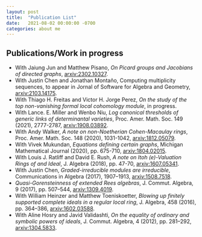 ```yaml
---
layout: post
title:  "Publication List"
date:   2021-08-02 00:00:00 -0700
categories: about me
---
```

## Publications/Work in progress
* With Jaiung Jun and Matthew Pisano, *On Picard groups and Jacobians of directed graphs*, [arxiv:2302.10327](https://arxiv.org/abs/2302.10327).
* With Justin Chen and Jonathan Montaño, Computing multiplicity sequences, to appear in Jornal of Software for Algebra and Geometry, [arxiv:2103.14175](https://arxiv.org/abs/2103.14175).
* With Thiago H. Freitas and Victor H. Jorge Perez, *On the study of the top non-vanishing formal local cohomology module*, in progress.
* With Lance. E. Miller and Wenbo Niu, *Log canonical thresholds of generic links of determinantal varieties*, Proc. Amer. Math. Soc. 149 (2021), 2777-2787, [arxiv:1908.03892](https://www.arxiv.com/abs/1908.03892).
* With Andy Walker, *A note on non-Noetherian Cohen-Macaulay rings*, Proc. Amer. Math. Soc.  148 (2020), 1031-1042, [arxiv:1812.05079](https://www.arxiv.com/abs/1812.05079). 
* With Vivek Mukundan, *Equations defining certain graphs*, Michigan Mathematical Journal (2020), pp. 675-710, [arxiv:1804.02015](https://www.arxiv.com/abs/1804.02015).
* With Louis J. Ratliff and David E. Rush, *A note on Itoh (e)-Valuation Rings of and Ideal*, J. Algebra (2018), pp. 47-70, [arxiv:1607.05341](https://www.arxiv.com/abs/1607.05341).
* With Justin Chen, *Graded-irreducible modules are irreducible*, Communications in Algebra (2017), 1907–1913, [arxiv:1508.7518](https://www.arxiv.com/abs/1508.7518).
* *Quasi-Gorensteinness of extended Rees algebras*, J. Commut. Algebra, 9 (2017), pp. 507–544, [arxiv:1309.4019](https://www.arxiv.com/abs/1309.4019).
* With William Heinzer and Matthew Toeniskoetter, *Blowing up finitely supported complete ideals in a regular local ring*,  J. Algebra, 458 (2016), pp. 364–386, [arxiv:1602.03588](https://www.arxiv.com/abs/1602.03588). 
* With Aline Hosry and Javid Validashti, *On the equality of ordinary and symbolic powers of ideals*, J. Commut. Algebra, 4 (2012), pp. 281–292,  [arxiv:1304.5833](https://www.arxiv.com/abs/1304.5833).

<!-- Check out the [Jekyll docs][jekyll-docs] for more info on how to get the most out of Jekyll. File all bugs/feature requests at [Jekyll’s GitHub repo][jekyll-gh]. If you have questions, you can ask them on [Jekyll Talk][jekyll-talk].

[jekyll-docs]: https://jekyllrb.com/docs/home
[jekyll-gh]:   https://github.com/jekyll/jekyll
[jekyll-talk]: https://talk.jekyllrb.com/ -->
